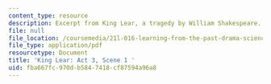 ```yaml
---
content_type: resource
description: Excerpt from King Lear, a tragedy by William Shakespeare.
file: null
file_location: /coursemedia/21l-016-learning-from-the-past-drama-science-performance-spring-2009/fba667fc970db5847418cf87594a96a8_MIT21L_016s09_read05_lear3_1.pdf
file_type: application/pdf
resourcetype: Document
title: 'King Lear: Act 3, Scene 1 '
uid: fba667fc-970d-b584-7418-cf87594a96a8
---
```

